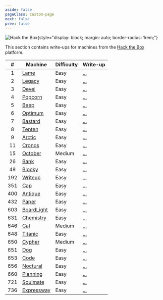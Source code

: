 ```yaml
---
aside: false
pageClass: custom-page
next: false
prev: false
---
```


![Hack the Box](/ctf/hack-the-box/machines/banner.png){style="display: block; margin: auto; border-radius: 1rem;"}

This section contains write-ups for machines from the [Hack the Box](https://app.hackthebox.com/machines) platform.

|   #   | Machine                                               | Difficulty | Write-up             |
| :---: | ----------------------------------------------------- | ---------- | -------------------- |
|   1   | [Lame](https://app.hackthebox.com/machines/1)         | Easy       | [...](./lame)        |
|   2   | [Legacy](https://app.hackthebox.com/machines/2)       | Easy       | [...](./legacy)      |
|   3   | [Devel](https://app.hackthebox.com/machines/3)        | Easy       | [...](./devel)       |
|   4   | [Popcorn](https://app.hackthebox.com/machines/4)      | Easy       | [...](./popcorn)     |
|   5   | [Beep](https://app.hackthebox.com/machines/5)         | Easy       | [...](./beep)        |
|   6   | [Optimum](https://app.hackthebox.com/machines/6)      | Easy       | [...](./optimum)     |
|   7   | [Bastard](https://app.hackthebox.com/machines/7)      | Easy       | [...](./bastard)     |
|   8   | [Tenten](https://app.hackthebox.com/machines/8)       | Easy       | [...](./tenten)      |
|   9   | [Arctic](https://app.hackthebox.com/machines/9)       | Easy       | [...](./arctic)      |
|  11   | [Cronos](https://app.hackthebox.com/machines/11)      | Easy       | [...](./cronos)      |
|  15   | [October](https://app.hackthebox.com/machines/15)     | Medium     | [...](./october)     |
|  26   | [Bank](https://app.hackthebox.com/machines/26)        | Easy       | [...](./bank)        |
|  48   | [Blocky](https://app.hackthebox.com/machines/48)      | Easy       | [...](./blocky)      |
|  192  | [Writeup](https://app.hackthebox.com/machines/192)    | Easy       | [...](./writeup)     |
|  351  | [Cap](https://app.hackthebox.com/machines/351)        | Easy       | [...](./cap)         |
|  400  | [Antique](https://app.hackthebox.com/machines/400)    | Easy       | [...](./antique)     |
|  432  | [Paper](https://app.hackthebox.com/machines/432)      | Easy       | [...](./paper)       |
|  603  | [BoardLight](https://app.hackthebox.com/machines/603) | Easy       | [...](./board-light) |
|  631  | [Chemistry](https://app.hackthebox.com/machines/631)  | Easy       | [...](./chemistry)   |
|  646  | [Cat](https://app.hackthebox.com/machines/646)        | Medium     | [...](./cat)         |
|  648  | [Titanic](https://app.hackthebox.com/machines/648)    | Easy       | [...](./titanic)     |
|  650  | [Cypher](https://app.hackthebox.com/machines/650)     | Medium     | [...](./cypher)      |
|  651  | [Dog](https://app.hackthebox.com/machines/651)        | Easy       | [...](./dog)         |
|  653  | [Code](https://app.hackthebox.com/machines/653)       | Easy       | [...](./code)        |
|  656  | [Noctural](https://app.hackthebox.com/machines/656)   | Easy       | [...](./noctural)    |
|  660  | [Planning](https://app.hackthebox.com/machines/660)   | Easy       | [...](./planning)    |
|  721  | [Soulmate](https://app.hackthebox.com/machines/721)   | Easy       | [...](./soulmate)    |
|  736  | [Expressway](https://app.hackthebox.com/machines/736) | Easy       | [...](./expressway)  |

